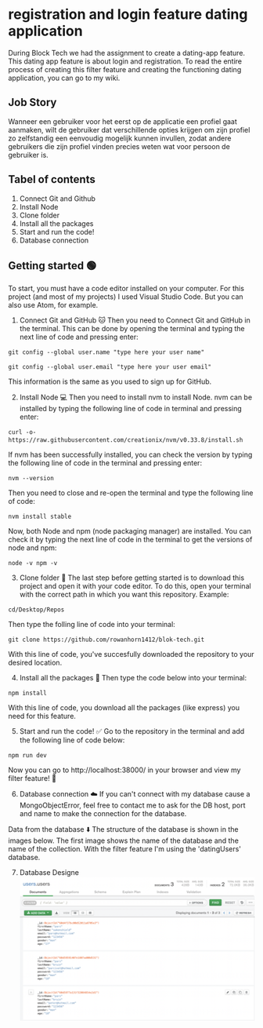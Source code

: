 # registration and login feature dating application
During Block Tech we had the assignment to create a dating-app feature. This dating app feature is about login and registration. To read the entire process of creating this filter feature and creating the functioning dating application, you can go to my wiki.

## Job Story
Wanneer een gebruiker voor het eerst op de applicatie een profiel gaat aanmaken, wilt de gebruiker dat verschillende opties krijgen om zijn profiel zo zelfstandig een eenvoudig mogelijk kunnen invullen, zodat andere gebruikers die zijn profiel vinden precies weten wat voor persoon de gebruiker is.

## Tabel of contents
1. Connect Git and Github
2. Install Node
3. Clone folder
4. Install all the packages
5. Start and run the code!
6. Database connection

## Getting started 🟢
To start, you must have a code editor installed on your computer. For this project (and most of my projects) I used Visual Studio Code. But you can also use Atom, for example.

1. Connect Git and GitHub 🐱
Then you need to Connect Git and GitHub in the terminal. This can be done by opening the terminal and typing the next line of code and pressing enter:

```
git config --global user.name "type here your user name"
```

```
git config --global user.email "type here your user email"
```

This information is the same as you used to sign up for GitHub.

2. Install Node 💻
Then you need to install nvm to install Node. nvm can be installed by typing the following line of code in terminal and pressing enter:

```
curl -o- https://raw.githubusercontent.com/creationix/nvm/v0.33.8/install.sh
```

If nvm has been successfully installed, you can check the version by typing the following line of code in the terminal and pressing enter:

```
nvm --version
```

Then you need to close and re-open the terminal and type the following line of code:

```
nvm install stable
```

Now, both Node and npm (node packaging manager) are installed. You can check it by typing the next line of code in the terminal to get the versions of node and npm:

```
node -v npm -v
```

3. Clone folder 📁
The last step before getting started is to download this project and open it with your code editor. To do this, open your terminal with the correct path in which you want this repository. Example:

```
cd/Desktop/Repos
```

Then type the folling line of code into your terminal:

```
git clone https://github.com/rowanhorn1412/blok-tech.git
```

With this line of code, you've succesfully downloaded the repository to your desired location.

4. Install all the packages 📑
Then type the code below into your terminal:

```
npm install
```

With this line of code, you download all the packages (like express) you need for this feature.

5. Start and run the code! ✅
Go to the repository in the terminal and add the following line of code below:

```
npm run dev
```

Now you can go to http://localhost:38000/ in your browser and view my filter feature! 🙌

6. Database connection ☁️
If you can't connect with my database cause a MongoObjectError, feel free to contact me to ask for the DB host, port and name to make the connection for the database.

Data from the database ⬇️
The structure of the database is shown in the images below. The first image shows the name of the database and the name of the collection. With the filter feature I'm using the 'datingUsers' database.

7. Database Designe
![database design](./static/images/db.png)